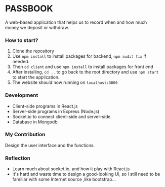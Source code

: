 # PASSBOOK

A web-based application that helps us to record when and how much money we deposit or withdraw. 

### How to start?

1. Clone the repository
2. Use `npm install` to install packages for backend, `npm audit fix` if needed.
3. Then `cd client` and use `npm install` to install packages for front end
4. After installing, `cd ..` to go back to the root directory and use `npm start` to start the application.
5. The website should now running on `localhost:3000`

### Development
* Client-side programs in React.js
* Server-side programs in Express (Node.js)
* Socket.io to connect client-side and server-side
* Database in Mongodb

### My Contribution

Design the user interface and the functions.

### Reflection
* Learn much about socket.io, and how it play with React.js
* It's hard and waste time to design a good-looking UI, so I still need to be familiar with some  Internet source ,like bootstrap...
